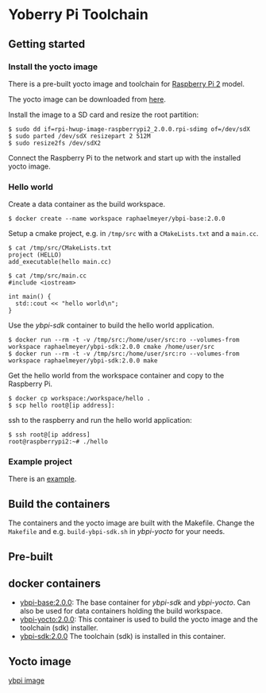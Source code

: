 # Yoberry Pi Toolchain

## Getting started

### Install the yocto image

There is a pre-built yocto image and toolchain for [Raspberry Pi 2](https://www.raspberrypi.org/products/raspberry-pi-2-model-b/) model.

The yocto image can be downloaded from [here](https://www.dropbox.com/s/aumk061gelm3wd7/rpi-hwup-image-raspberrypi2_2.0.0.rpi-sdimg?raw=1).

Install the image to a SD card and resize the root partition:

    $ sudo dd if=rpi-hwup-image-raspberrypi2_2.0.0.rpi-sdimg of=/dev/sdX
    $ sudo parted /dev/sdX resizepart 2 512M
    $ sudo resize2fs /dev/sdX2

Connect the Raspberry Pi to the network and start up with the installed yocto image.

### Hello world

Create a data container as the build workspace.

    $ docker create --name workspace raphaelmeyer/ybpi-base:2.0.0

Setup a cmake project, e.g. in `/tmp/src` with a `CMakeLists.txt` and a `main.cc`.

    $ cat /tmp/src/CMakeLists.txt
    project (HELLO)
    add_executable(hello main.cc)

    $ cat /tmp/src/main.cc
    #include <iostream>

    int main() {
      std::cout << "hello world\n";
    }

Use the *ybpi-sdk* container to build the hello world application.

    $ docker run --rm -t -v /tmp/src:/home/user/src:ro --volumes-from workspace raphaelmeyer/ybpi-sdk:2.0.0 cmake /home/user/src
    $ docker run --rm -t -v /tmp/src:/home/user/src:ro --volumes-from workspace raphaelmeyer/ybpi-sdk:2.0.0 make

Get the hello world from the workspace container and copy to the Raspberry Pi.

    $ docker cp workspace:/workspace/hello .
    $ scp hello root@[ip address]:

ssh to the raspberry and run the hello world application:

    $ ssh root@[ip address]
    root@raspberrypi2:~# ./hello


### Example project

There is an [example](https://github.com/raphaelmeyer/skeleton/).

## Build the containers

The containers and the yocto image are built with the Makefile.
Change the `Makefile` and e.g. `build-ybpi-sdk.sh` in *ybpi-yocto* for your needs.

## Pre-built

## docker containers

* [ybpi-base:2.0.0](https://hub.docker.com/r/raphaelmeyer/ybpi-base/):
  The base container for *ybpi-sdk* and *ybpi-yocto*.
  Can also be used for data containers holding the build workspace.
* [ybpi-yocto:2.0.0](https://hub.docker.com/r/raphaelmeyer/ybpi-yocto/):
  This container is used to build the yocto image and the toolchain (sdk) installer.
* [ybpi-sdk:2.0.0](https://hub.docker.com/r/raphaelmeyer/ybpi-sdk/)
  The toolchain (sdk) is installed in this container.

## Yocto image

[ybpi image](https://www.dropbox.com/s/aumk061gelm3wd7/rpi-hwup-image-raspberrypi2_2.0.0.rpi-sdimg?raw=1)

